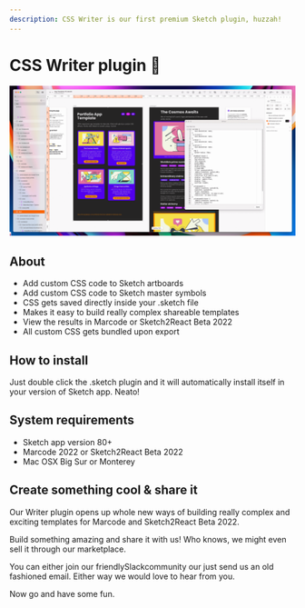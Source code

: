 ```yaml
---
description: CSS Writer is our first premium Sketch plugin, huzzah!
---
```


# CSS Writer plugin 🔌

![CSS Writer will speed up thangs, promise! Plus, you will having lots of fun 🎉](<../.gitbook/assets/image (4).png>)

## About

* Add custom CSS code to Sketch artboards
* Add custom CSS code to Sketch master symbols&#x20;
* CSS gets saved directly inside your .sketch file&#x20;
* Makes it easy to build really complex shareable templates
* View the results in Marcode or Sketch2React Beta 2022
* All custom CSS gets bundled upon export

## How to install

Just double click the .sketch plugin and it will automatically install itself in your version of Sketch app. Neato!



## System requirements

* Sketch app version 80+
* Marcode 2022 or Sketch2React Beta 2022
* Mac OSX Big Sur or Monterey

## Create something cool & share it

Our Writer plugin opens up whole new ways of building really complex and exciting templates for Marcode and Sketch2React Beta 2022.

Build something amazing and share it with us! Who knows, we might even sell it through our marketplace.

You can either join our friendlySlackcommunity our just send us an old fashioned email. Either way we would love to hear from you.

Now go and have some fun.


